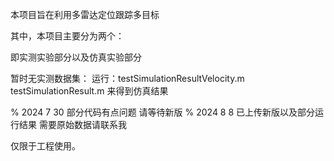 本项目旨在利用多雷达定位跟踪多目标

其中，本项目主要分为两个：

即实测实验部分以及仿真实验部分

暂时无实测数据集：
运行：testSimulationResultVelocity.m
testSimulationResult.m
来得到仿真结果

% 2024 7 30 部分代码有点问题 请等待新版
% 2024 8 8 已上传新版以及部分运行结果 需要原始数据请联系我

仅限于工程使用。